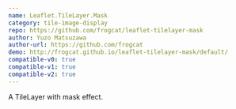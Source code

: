 ```yaml
---
name: Leaflet.TileLayer.Mask
category: tile-image-display
repo: https://github.com/frogcat/leaflet-tilelayer-mask
author: Yuzo Matsuzawa
author-url: https://github.com/frogcat
demo: http://frogcat.github.io/leaflet-tilelayer-mask/default/
compatible-v0: true
compatible-v1: true
compatible-v2: true
---
```


A TileLayer with mask effect.
